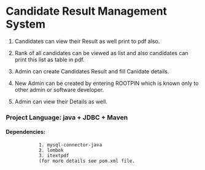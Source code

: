 # Candidate Result Management System

1. Candidates can view their Result as well print to pdf also.

3. Rank of all candidates can be viewed as list and also candidates can  print this list as table in pdf.

2. Admin can create Candidates Result and fill Canidate details.

3. New Admin can be created by entering ROOTPIN which is known only to other admin or software developer.

4. Admin can view their Details as well.


### Project Language: java + JDBC + Maven
#### Dependencies: 
                1. mysql-connector-java
                2. lombok
                3. itextpdf
                (for more details see pom.xml file.
